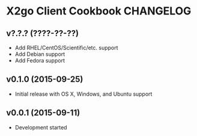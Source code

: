 X2go Client Cookbook CHANGELOG
==============================

v?.?.? (????-??-??)
-------------------
- Add RHEL/CentOS/Scientific/etc. support
- Add Debian support
- Add Fedora support

v0.1.0 (2015-09-25)
-------------------
- Initial release with OS X, Windows, and Ubuntu support

v0.0.1 (2015-09-11)
-------------------
- Development started
